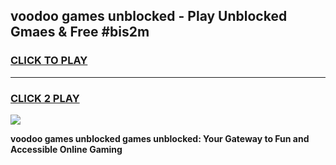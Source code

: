 
## voodoo games unblocked - Play Unblocked Gmaes & Free #bis2m
<h3>
<a href="https://news.freeplayer.one?title=voodoo_games_unblocked&ref=03M">CLICK TO PLAY</a></h3>
<hr>

<h3>
<a href="https://news.freeplayer.one?title=voodoo_games_unblocked&ref=03M">CLICK 2 PLAY</a>
  
</h3>

<a href="https://news.freeplayer.one?title=voodoo_games_unblocked&ref=03M"><img src="https://clearcache.store/games.png"></a>


**voodoo games unblocked games unblocked: Your Gateway to Fun and Accessible Online Gaming**
